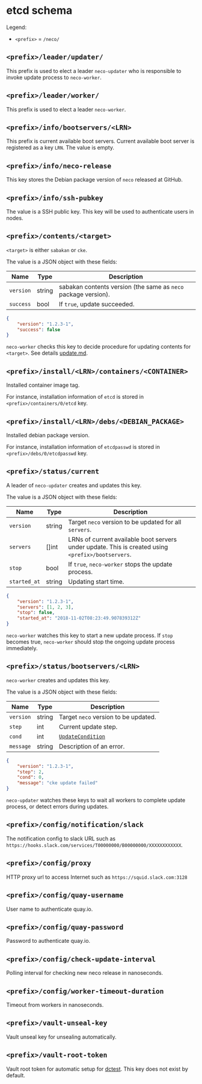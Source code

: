 etcd schema
===========

Legend:
* `<prefix>` = `/neco/`

## `<prefix>/leader/updater/`

This prefix is used to elect a leader `neco-updater` who is responsible to invoke
update process to `neco-worker`.

## `<prefix>/leader/worker/`

This prefix is used to elect a leader `neco-worker`.

## `<prefix>/info/bootservers/<LRN>`

This prefix is current available boot servers. Current available boot server is
registered as a key `LRN`.  The value is empty.

## `<prefix>/info/neco-release`

This key stores the Debian package version of `neco` released at GitHub.

## `<prefix>/info/ssh-pubkey`

The value is a SSH public key.  This key will be used to authenticate
users in nodes.

## `<prefix>/contents/<target>`

`<target>` is either `sabakan` or `cke`.

The value is a JSON object with these fields:

Name      | Type   | Description
----      | ----   | -----------
`version` | string | sabakan contents version (the same as `neco` package version).
`success` | bool   | If `true`, update succeeded.

```json
{
    "version": "1.2.3-1",
    "success": false
}
```

`neco-worker` checks this key to decide procedure for updating contents for `<target>`.
See details [update.md](update.md#sabakan-contents-eg-container-images-os-images-and-ignitions).

## `<prefix>/install/<LRN>/containers/<CONTAINER>`

Installed container image tag.

For instance, installation information of `etcd` is stored in
`<prefix>/containers/0/etcd` key.

## `<prefix>/install/<LRN>/debs/<DEBIAN_PACKAGE>`

Installed debian package version.

For instance, installation information of `etcdpasswd` is stored in
`<prefix>/debs/0/etcdpasswd` key.

## `<prefix>/status/current`

A leader of `neco-updater` creates and updates this key.

The value is a JSON object with these fields:

Name         | Type   | Description
----         | ----   | -----------
`version`    | string | Target `neco` version to be updated for all `servers`.
`servers`    | []int  | LRNs of current available boot servers under update. This is created using `<prefix>/bootservers`.
`stop`       | bool   | If `true`, `neco-worker` stops the update process.
`started_at` | string | Updating start time.

```json
{
    "version": "1.2.3-1",
    "servers": [1, 2, 3],
    "stop": false,
    "started_at": "2018-11-02T08:23:49.907839312Z"
}
```

`neco-worker` watches this key to start a new update process.
If `stop` becomes true, `neco-worker` should stop the ongoing update process immediately.

## `<prefix>/status/bootservers/<LRN>`

`neco-worker` creates and updates this key.

The value is a JSON object with these fields:

Name      | Type   | Description
----      | ----   | -----------
`version` | string | Target `neco` version to be updated.
`step`    | int    | Current update step.
`cond`    | int    | [`UpdateCondition`](https://godoc.org/github.com/cybozu-go/neco#UpdateCondition)
`message` | string | Description of an error.

```json
{
    "version": "1.2.3-1",
    "step": 2,
    "cond": 0,
    "message": "cke update failed"
}
```

`neco-updater` watches these keys to wait all workers to complete update process,
or detect errors during updates.

## `<prefix>/config/notification/slack`

The notification config to slack URL such as `https://hooks.slack.com/services/T00000000/B00000000/XXXXXXXXXXXX`.

## `<prefix>/config/proxy`

HTTP proxy url to access Internet such as `https://squid.slack.com:3128`

## `<prefix>/config/quay-username`

User name to authenticate quay.io.

## `<prefix>/config/quay-password`

Password to authenticate quay.io.

## `<prefix>/config/check-update-interval`

Polling interval for checking new neco release in nanoseconds.

## `<prefix>/config/worker-timeout-duration`

Timeout from workers in nanoseconds.

## `<prefix>/vault-unseal-key`

Vault unseal key for unsealing automatically.

## `<prefix>/vault-root-token`

Vault root token for automatic setup for [dctest](../dctest/).
This key does not exist by default.
